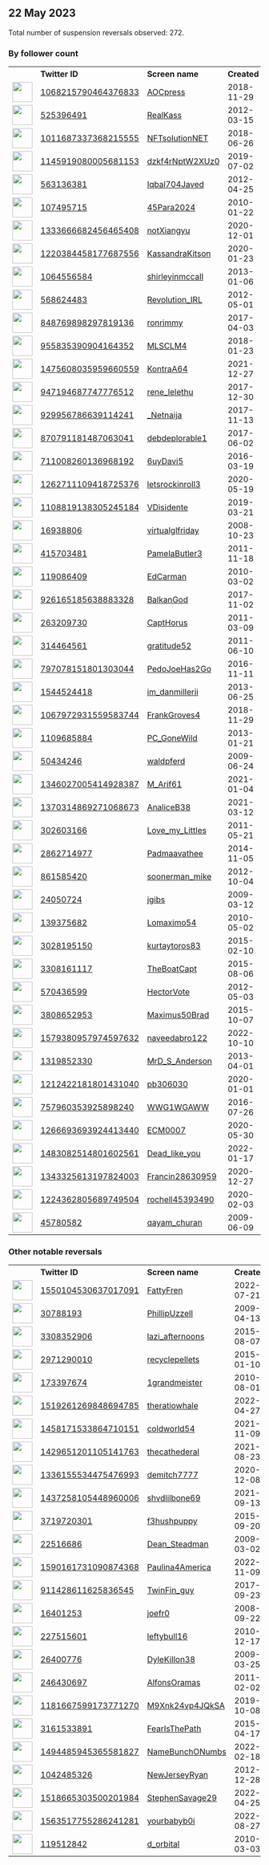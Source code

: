 
## 22 May 2023
Total number of suspension reversals observed: 272.

### By follower count
<table><tr><th></th><th align="left">Twitter ID</th><th align="left">Screen name</th>
<th align="left">Created</th><th align="left">Status</th><th align="left">Suspended</th><th align="left">Followers</th>
<tr><td><a href="https://pbs.twimg.com/profile_images/1080874222803664897/eS8wEY4A_normal.jpg"><img src="https://pbs.twimg.com/profile_images/1080874222803664897/eS8wEY4A_normal.jpg" width="40px" height="40px" align="center"/></a></td><td><a href="https://twitter.com/intent/user?user_id=1068215790464376833">1068215790464376833</a></td><td><a href="https://twitter.com/AOCpress">AOCpress</a></td><td>2018-11-29</td><td align="center">👋</td><td></td><td>399868</td></tr>
<tr><td><a href="https://pbs.twimg.com/profile_images/750080259521974272/_PRSUnUi_normal.jpg"><img src="https://pbs.twimg.com/profile_images/750080259521974272/_PRSUnUi_normal.jpg" width="40px" height="40px" align="center"/></a></td><td><a href="https://twitter.com/intent/user?user_id=525396491">525396491</a></td><td><a href="https://twitter.com/RealKass">RealKass</a></td><td>2012-03-15</td><td align="center"></td><td>2022-05-31</td><td>77812</td></tr>
<tr><td><a href="https://pbs.twimg.com/profile_images/1412423257211518988/XIR3zUlr_normal.jpg"><img src="https://pbs.twimg.com/profile_images/1412423257211518988/XIR3zUlr_normal.jpg" width="40px" height="40px" align="center"/></a></td><td><a href="https://twitter.com/intent/user?user_id=1011687337368215555">1011687337368215555</a></td><td><a href="https://twitter.com/NFTsolutionNET">NFTsolutionNET</a></td><td>2018-06-26</td><td align="center"></td><td>2022-08-26</td><td>51934</td></tr>
<tr><td><a href="https://pbs.twimg.com/profile_images/1658805021239291906/f1cEDcep_normal.jpg"><img src="https://pbs.twimg.com/profile_images/1658805021239291906/f1cEDcep_normal.jpg" width="40px" height="40px" align="center"/></a></td><td><a href="https://twitter.com/intent/user?user_id=1145919080005681153">1145919080005681153</a></td><td><a href="https://twitter.com/dzkf4rNptW2XUz0">dzkf4rNptW2XUz0</a></td><td>2019-07-02</td><td align="center"></td><td>2022-09-01</td><td>48238</td></tr>
<tr><td><a href="https://pbs.twimg.com/profile_images/459028049367810049/dNcS-2ON_normal.jpeg"><img src="https://pbs.twimg.com/profile_images/459028049367810049/dNcS-2ON_normal.jpeg" width="40px" height="40px" align="center"/></a></td><td><a href="https://twitter.com/intent/user?user_id=563136381">563136381</a></td><td><a href="https://twitter.com/Iqbal704Javed">Iqbal704Javed</a></td><td>2012-04-25</td><td align="center"></td><td></td><td>42821</td></tr>
<tr><td><a href="https://pbs.twimg.com/profile_images/1661273620583161857/FhRGbAUp_normal.jpg"><img src="https://pbs.twimg.com/profile_images/1661273620583161857/FhRGbAUp_normal.jpg" width="40px" height="40px" align="center"/></a></td><td><a href="https://twitter.com/intent/user?user_id=107495715">107495715</a></td><td><a href="https://twitter.com/45Para2024">45Para2024</a></td><td>2010-01-22</td><td align="center"></td><td></td><td>28228</td></tr>
<tr><td><a href="https://pbs.twimg.com/profile_images/1346127140673228800/YqIzqqjx_normal.jpg"><img src="https://pbs.twimg.com/profile_images/1346127140673228800/YqIzqqjx_normal.jpg" width="40px" height="40px" align="center"/></a></td><td><a href="https://twitter.com/intent/user?user_id=1333666682456465408">1333666682456465408</a></td><td><a href="https://twitter.com/notXiangyu">notXiangyu</a></td><td>2020-12-01</td><td align="center"></td><td>2022-09-13</td><td>21667</td></tr>
<tr><td><a href="https://pbs.twimg.com/profile_images/1341351040147460097/RwCGGUG2_normal.jpg"><img src="https://pbs.twimg.com/profile_images/1341351040147460097/RwCGGUG2_normal.jpg" width="40px" height="40px" align="center"/></a></td><td><a href="https://twitter.com/intent/user?user_id=1220384458177687556">1220384458177687556</a></td><td><a href="https://twitter.com/KassandraKitson">KassandraKitson</a></td><td>2020-01-23</td><td align="center"></td><td></td><td>14689</td></tr>
<tr><td><a href="https://pbs.twimg.com/profile_images/892019520323239936/1dU4JlGy_normal.jpg"><img src="https://pbs.twimg.com/profile_images/892019520323239936/1dU4JlGy_normal.jpg" width="40px" height="40px" align="center"/></a></td><td><a href="https://twitter.com/intent/user?user_id=1064556584">1064556584</a></td><td><a href="https://twitter.com/shirleyinmccall">shirleyinmccall</a></td><td>2013-01-06</td><td align="center"></td><td></td><td>13642</td></tr>
<tr><td><a href="https://pbs.twimg.com/profile_images/1226811413777338368/2jey-i0i_normal.jpg"><img src="https://pbs.twimg.com/profile_images/1226811413777338368/2jey-i0i_normal.jpg" width="40px" height="40px" align="center"/></a></td><td><a href="https://twitter.com/intent/user?user_id=568624483">568624483</a></td><td><a href="https://twitter.com/Revolution_IRL">Revolution_IRL</a></td><td>2012-05-01</td><td align="center"></td><td>2022-04-09</td><td>12693</td></tr>
<tr><td><a href="https://pbs.twimg.com/profile_images/1517079876985102337/013ye3GH_normal.jpg"><img src="https://pbs.twimg.com/profile_images/1517079876985102337/013ye3GH_normal.jpg" width="40px" height="40px" align="center"/></a></td><td><a href="https://twitter.com/intent/user?user_id=848769898297819136">848769898297819136</a></td><td><a href="https://twitter.com/ronrimmy">ronrimmy</a></td><td>2017-04-03</td><td align="center"></td><td>2023-05-01</td><td>11156</td></tr>
<tr><td><a href="https://pbs.twimg.com/profile_images/1333575452129185795/vBuSIYr__normal.jpg"><img src="https://pbs.twimg.com/profile_images/1333575452129185795/vBuSIYr__normal.jpg" width="40px" height="40px" align="center"/></a></td><td><a href="https://twitter.com/intent/user?user_id=955835390904164352">955835390904164352</a></td><td><a href="https://twitter.com/MLSCLM4">MLSCLM4</a></td><td>2018-01-23</td><td align="center"></td><td></td><td>11106</td></tr>
<tr><td><a href="https://pbs.twimg.com/profile_images/1665797152377823233/iiVjztiT_normal.jpg"><img src="https://pbs.twimg.com/profile_images/1665797152377823233/iiVjztiT_normal.jpg" width="40px" height="40px" align="center"/></a></td><td><a href="https://twitter.com/intent/user?user_id=1475608035959660559">1475608035959660559</a></td><td><a href="https://twitter.com/KontraA64">KontraA64</a></td><td>2021-12-27</td><td align="center"></td><td>2023-05-10</td><td>6226</td></tr>
<tr><td><a href="https://pbs.twimg.com/profile_images/1230385045191434241/ZHWdTno6_normal.jpg"><img src="https://pbs.twimg.com/profile_images/1230385045191434241/ZHWdTno6_normal.jpg" width="40px" height="40px" align="center"/></a></td><td><a href="https://twitter.com/intent/user?user_id=947194687747776512">947194687747776512</a></td><td><a href="https://twitter.com/rene_lelethu">rene_lelethu</a></td><td>2017-12-30</td><td align="center"></td><td></td><td>5433</td></tr>
<tr><td><a href="https://pbs.twimg.com/profile_images/1670447555702915072/X2fzAuAv_normal.jpg"><img src="https://pbs.twimg.com/profile_images/1670447555702915072/X2fzAuAv_normal.jpg" width="40px" height="40px" align="center"/></a></td><td><a href="https://twitter.com/intent/user?user_id=929956786639114241">929956786639114241</a></td><td><a href="https://twitter.com/_Netnaija">_Netnaija</a></td><td>2017-11-13</td><td align="center"></td><td>2023-03-30</td><td>5331</td></tr>
<tr><td><a href="https://pbs.twimg.com/profile_images/1135760771281870848/unl00XIy_normal.png"><img src="https://pbs.twimg.com/profile_images/1135760771281870848/unl00XIy_normal.png" width="40px" height="40px" align="center"/></a></td><td><a href="https://twitter.com/intent/user?user_id=870791181487063041">870791181487063041</a></td><td><a href="https://twitter.com/debdeplorable1">debdeplorable1</a></td><td>2017-06-02</td><td align="center"></td><td></td><td>4467</td></tr>
<tr><td><a href="https://pbs.twimg.com/profile_images/1347909681126252546/hKY3-J8V_normal.jpg"><img src="https://pbs.twimg.com/profile_images/1347909681126252546/hKY3-J8V_normal.jpg" width="40px" height="40px" align="center"/></a></td><td><a href="https://twitter.com/intent/user?user_id=711008260136968192">711008260136968192</a></td><td><a href="https://twitter.com/6uyDavi5">6uyDavi5</a></td><td>2016-03-19</td><td align="center"></td><td></td><td>4442</td></tr>
<tr><td><a href="https://pbs.twimg.com/profile_images/1659598615919181829/o14NDboq_normal.jpg"><img src="https://pbs.twimg.com/profile_images/1659598615919181829/o14NDboq_normal.jpg" width="40px" height="40px" align="center"/></a></td><td><a href="https://twitter.com/intent/user?user_id=1262711109418725376">1262711109418725376</a></td><td><a href="https://twitter.com/letsrockinroll3">letsrockinroll3</a></td><td>2020-05-19</td><td align="center"></td><td>2022-12-05</td><td>4285</td></tr>
<tr><td><a href="https://pbs.twimg.com/profile_images/1659839053175435264/eO-KCFC0_normal.jpg"><img src="https://pbs.twimg.com/profile_images/1659839053175435264/eO-KCFC0_normal.jpg" width="40px" height="40px" align="center"/></a></td><td><a href="https://twitter.com/intent/user?user_id=1108819138305245184">1108819138305245184</a></td><td><a href="https://twitter.com/VDisidente">VDisidente</a></td><td>2019-03-21</td><td align="center"></td><td></td><td>4133</td></tr>
<tr><td><a href="https://pbs.twimg.com/profile_images/1412883721003290624/z3EEiNZt_normal.jpg"><img src="https://pbs.twimg.com/profile_images/1412883721003290624/z3EEiNZt_normal.jpg" width="40px" height="40px" align="center"/></a></td><td><a href="https://twitter.com/intent/user?user_id=16938806">16938806</a></td><td><a href="https://twitter.com/virtualglfriday">virtualglfriday</a></td><td>2008-10-23</td><td align="center"></td><td>2023-01-28</td><td>3588</td></tr>
<tr><td><a href="https://pbs.twimg.com/profile_images/1669092510365372418/kN8mnX9Z_normal.jpg"><img src="https://pbs.twimg.com/profile_images/1669092510365372418/kN8mnX9Z_normal.jpg" width="40px" height="40px" align="center"/></a></td><td><a href="https://twitter.com/intent/user?user_id=415703481">415703481</a></td><td><a href="https://twitter.com/PamelaButler3">PamelaButler3</a></td><td>2011-11-18</td><td align="center"></td><td></td><td>3537</td></tr>
<tr><td><a href="https://pbs.twimg.com/profile_images/556323553977438209/qxl4kiB2_normal.jpeg"><img src="https://pbs.twimg.com/profile_images/556323553977438209/qxl4kiB2_normal.jpeg" width="40px" height="40px" align="center"/></a></td><td><a href="https://twitter.com/intent/user?user_id=119086409">119086409</a></td><td><a href="https://twitter.com/EdCarman">EdCarman</a></td><td>2010-03-02</td><td align="center"></td><td></td><td>3348</td></tr>
<tr><td><a href="https://pbs.twimg.com/profile_images/1379118735072636930/-gfT-IqN_normal.jpg"><img src="https://pbs.twimg.com/profile_images/1379118735072636930/-gfT-IqN_normal.jpg" width="40px" height="40px" align="center"/></a></td><td><a href="https://twitter.com/intent/user?user_id=926165185638883328">926165185638883328</a></td><td><a href="https://twitter.com/BalkanGod">BalkanGod</a></td><td>2017-11-02</td><td align="center"></td><td>2022-10-30</td><td>3132</td></tr>
<tr><td><a href="https://pbs.twimg.com/profile_images/1655538431148150786/sr3N9Iuo_normal.jpg"><img src="https://pbs.twimg.com/profile_images/1655538431148150786/sr3N9Iuo_normal.jpg" width="40px" height="40px" align="center"/></a></td><td><a href="https://twitter.com/intent/user?user_id=263209730">263209730</a></td><td><a href="https://twitter.com/CaptHorus">CaptHorus</a></td><td>2011-03-09</td><td align="center"></td><td></td><td>3049</td></tr>
<tr><td><a href="https://pbs.twimg.com/profile_images/1644900365454958592/5TN2W6oW_normal.jpg"><img src="https://pbs.twimg.com/profile_images/1644900365454958592/5TN2W6oW_normal.jpg" width="40px" height="40px" align="center"/></a></td><td><a href="https://twitter.com/intent/user?user_id=314464561">314464561</a></td><td><a href="https://twitter.com/gratitude52">gratitude52</a></td><td>2011-06-10</td><td align="center"></td><td>2023-05-14</td><td>2744</td></tr>
<tr><td><a href="https://pbs.twimg.com/profile_images/1505571056039440389/Udel5naH_normal.jpg"><img src="https://pbs.twimg.com/profile_images/1505571056039440389/Udel5naH_normal.jpg" width="40px" height="40px" align="center"/></a></td><td><a href="https://twitter.com/intent/user?user_id=797078151801303044">797078151801303044</a></td><td><a href="https://twitter.com/PedoJoeHas2Go">PedoJoeHas2Go</a></td><td>2016-11-11</td><td align="center"></td><td>2022-05-18</td><td>2609</td></tr>
<tr><td><a href="https://pbs.twimg.com/profile_images/1218919171859320843/wTyO3oJp_normal.jpg"><img src="https://pbs.twimg.com/profile_images/1218919171859320843/wTyO3oJp_normal.jpg" width="40px" height="40px" align="center"/></a></td><td><a href="https://twitter.com/intent/user?user_id=1544524418">1544524418</a></td><td><a href="https://twitter.com/im_danmillerii">im_danmillerii</a></td><td>2013-06-25</td><td align="center"></td><td></td><td>2591</td></tr>
<tr><td><a href="https://pbs.twimg.com/profile_images/1602129889850793990/5p_W3R_6_normal.jpg"><img src="https://pbs.twimg.com/profile_images/1602129889850793990/5p_W3R_6_normal.jpg" width="40px" height="40px" align="center"/></a></td><td><a href="https://twitter.com/intent/user?user_id=1067972931559583744">1067972931559583744</a></td><td><a href="https://twitter.com/FrankGroves4">FrankGroves4</a></td><td>2018-11-29</td><td align="center"></td><td>2022-12-30</td><td>2515</td></tr>
<tr><td><a href="https://pbs.twimg.com/profile_images/1660664009777872896/rbOMDHwR_normal.jpg"><img src="https://pbs.twimg.com/profile_images/1660664009777872896/rbOMDHwR_normal.jpg" width="40px" height="40px" align="center"/></a></td><td><a href="https://twitter.com/intent/user?user_id=1109685884">1109685884</a></td><td><a href="https://twitter.com/PC_GoneWild">PC_GoneWild</a></td><td>2013-01-21</td><td align="center"></td><td>2022-03-31</td><td>2368</td></tr>
<tr><td><a href="https://pbs.twimg.com/profile_images/1288225113/b2ed8a68-3b8e-4e22-bfe8-77201699cec7_normal.jpg"><img src="https://pbs.twimg.com/profile_images/1288225113/b2ed8a68-3b8e-4e22-bfe8-77201699cec7_normal.jpg" width="40px" height="40px" align="center"/></a></td><td><a href="https://twitter.com/intent/user?user_id=50434246">50434246</a></td><td><a href="https://twitter.com/waldpferd">waldpferd</a></td><td>2009-06-24</td><td align="center">🔒</td><td>2023-03-21</td><td>2320</td></tr>
<tr><td><a href="https://pbs.twimg.com/profile_images/1477966965545308160/pBrUbM2m_normal.jpg"><img src="https://pbs.twimg.com/profile_images/1477966965545308160/pBrUbM2m_normal.jpg" width="40px" height="40px" align="center"/></a></td><td><a href="https://twitter.com/intent/user?user_id=1346027005414928387">1346027005414928387</a></td><td><a href="https://twitter.com/M_Arif61">M_Arif61</a></td><td>2021-01-04</td><td align="center"></td><td>2022-11-11</td><td>2245</td></tr>
<tr><td><a href="https://pbs.twimg.com/profile_images/1659809470606712834/Aog5h83i_normal.jpg"><img src="https://pbs.twimg.com/profile_images/1659809470606712834/Aog5h83i_normal.jpg" width="40px" height="40px" align="center"/></a></td><td><a href="https://twitter.com/intent/user?user_id=1370314869271068673">1370314869271068673</a></td><td><a href="https://twitter.com/AnaliceB38">AnaliceB38</a></td><td>2021-03-12</td><td align="center"></td><td>2022-10-12</td><td>2097</td></tr>
<tr><td><a href="https://pbs.twimg.com/profile_images/913780426774384641/Aflmjy3P_normal.jpg"><img src="https://pbs.twimg.com/profile_images/913780426774384641/Aflmjy3P_normal.jpg" width="40px" height="40px" align="center"/></a></td><td><a href="https://twitter.com/intent/user?user_id=302603166">302603166</a></td><td><a href="https://twitter.com/Love_my_Littles">Love_my_Littles</a></td><td>2011-05-21</td><td align="center"></td><td></td><td>2020</td></tr>
<tr><td><a href="https://pbs.twimg.com/profile_images/1291013585594974208/sFLshWQM_normal.jpg"><img src="https://pbs.twimg.com/profile_images/1291013585594974208/sFLshWQM_normal.jpg" width="40px" height="40px" align="center"/></a></td><td><a href="https://twitter.com/intent/user?user_id=2862714977">2862714977</a></td><td><a href="https://twitter.com/Padmaavathee">Padmaavathee</a></td><td>2014-11-05</td><td align="center"></td><td></td><td>2019</td></tr>
<tr><td><a href="https://pbs.twimg.com/profile_images/488094281274384384/0QqGVyd-_normal.jpeg"><img src="https://pbs.twimg.com/profile_images/488094281274384384/0QqGVyd-_normal.jpeg" width="40px" height="40px" align="center"/></a></td><td><a href="https://twitter.com/intent/user?user_id=861585420">861585420</a></td><td><a href="https://twitter.com/soonerman_mike">soonerman_mike</a></td><td>2012-10-04</td><td align="center"></td><td></td><td>1902</td></tr>
<tr><td><a href="https://pbs.twimg.com/profile_images/1224268270988972033/FD_64lyy_normal.jpg"><img src="https://pbs.twimg.com/profile_images/1224268270988972033/FD_64lyy_normal.jpg" width="40px" height="40px" align="center"/></a></td><td><a href="https://twitter.com/intent/user?user_id=24050724">24050724</a></td><td><a href="https://twitter.com/jgibs">jgibs</a></td><td>2009-03-12</td><td align="center"></td><td></td><td>1890</td></tr>
<tr><td><a href="https://pbs.twimg.com/profile_images/1246759163084050432/ht6j2gpf_normal.jpg"><img src="https://pbs.twimg.com/profile_images/1246759163084050432/ht6j2gpf_normal.jpg" width="40px" height="40px" align="center"/></a></td><td><a href="https://twitter.com/intent/user?user_id=139375682">139375682</a></td><td><a href="https://twitter.com/Lomaximo54">Lomaximo54</a></td><td>2010-05-02</td><td align="center"></td><td>2022-12-03</td><td>1869</td></tr>
<tr><td><a href="https://pbs.twimg.com/profile_images/1639725805159735296/zDwcZ0qV_normal.jpg"><img src="https://pbs.twimg.com/profile_images/1639725805159735296/zDwcZ0qV_normal.jpg" width="40px" height="40px" align="center"/></a></td><td><a href="https://twitter.com/intent/user?user_id=3028195150">3028195150</a></td><td><a href="https://twitter.com/kurtaytoros83">kurtaytoros83</a></td><td>2015-02-10</td><td align="center"></td><td>2023-01-09</td><td>1829</td></tr>
<tr><td><a href="https://pbs.twimg.com/profile_images/1517173484920651780/r6mmJQwE_normal.jpg"><img src="https://pbs.twimg.com/profile_images/1517173484920651780/r6mmJQwE_normal.jpg" width="40px" height="40px" align="center"/></a></td><td><a href="https://twitter.com/intent/user?user_id=3308161117">3308161117</a></td><td><a href="https://twitter.com/TheBoatCapt">TheBoatCapt</a></td><td>2015-08-06</td><td align="center"></td><td>2022-09-10</td><td>1749</td></tr>
<tr><td><a href="https://pbs.twimg.com/profile_images/1324645475836817408/eWy08DQg_normal.jpg"><img src="https://pbs.twimg.com/profile_images/1324645475836817408/eWy08DQg_normal.jpg" width="40px" height="40px" align="center"/></a></td><td><a href="https://twitter.com/intent/user?user_id=570436599">570436599</a></td><td><a href="https://twitter.com/HectorVote">HectorVote</a></td><td>2012-05-03</td><td align="center"></td><td></td><td>1648</td></tr>
<tr><td><a href="https://pbs.twimg.com/profile_images/1515139302606389249/vGeBLXQS_normal.jpg"><img src="https://pbs.twimg.com/profile_images/1515139302606389249/vGeBLXQS_normal.jpg" width="40px" height="40px" align="center"/></a></td><td><a href="https://twitter.com/intent/user?user_id=3808652953">3808652953</a></td><td><a href="https://twitter.com/Maximus50Brad">Maximus50Brad</a></td><td>2015-10-07</td><td align="center"></td><td>2022-08-18</td><td>1594</td></tr>
<tr><td><a href="https://pbs.twimg.com/profile_images/1646753166518632448/1I4WBBvT_normal.jpg"><img src="https://pbs.twimg.com/profile_images/1646753166518632448/1I4WBBvT_normal.jpg" width="40px" height="40px" align="center"/></a></td><td><a href="https://twitter.com/intent/user?user_id=1579380957974597632">1579380957974597632</a></td><td><a href="https://twitter.com/naveedabro122">naveedabro122</a></td><td>2022-10-10</td><td align="center"></td><td>2023-05-03</td><td>1560</td></tr>
<tr><td><a href="https://pbs.twimg.com/profile_images/1669022804547624960/XSVrIlUv_normal.jpg"><img src="https://pbs.twimg.com/profile_images/1669022804547624960/XSVrIlUv_normal.jpg" width="40px" height="40px" align="center"/></a></td><td><a href="https://twitter.com/intent/user?user_id=1319852330">1319852330</a></td><td><a href="https://twitter.com/MrD_S_Anderson">MrD_S_Anderson</a></td><td>2013-04-01</td><td align="center"></td><td></td><td>1542</td></tr>
<tr><td><a href="https://pbs.twimg.com/profile_images/1504112067980103695/4NlANN6A_normal.jpg"><img src="https://pbs.twimg.com/profile_images/1504112067980103695/4NlANN6A_normal.jpg" width="40px" height="40px" align="center"/></a></td><td><a href="https://twitter.com/intent/user?user_id=1212422181801431040">1212422181801431040</a></td><td><a href="https://twitter.com/pb306030">pb306030</a></td><td>2020-01-01</td><td align="center"></td><td>2022-07-15</td><td>1417</td></tr>
<tr><td><a href="https://pbs.twimg.com/profile_images/1232186700111237120/of6fJif9_normal.jpg"><img src="https://pbs.twimg.com/profile_images/1232186700111237120/of6fJif9_normal.jpg" width="40px" height="40px" align="center"/></a></td><td><a href="https://twitter.com/intent/user?user_id=757960353925898240">757960353925898240</a></td><td><a href="https://twitter.com/WWG1WGAWW">WWG1WGAWW</a></td><td>2016-07-26</td><td align="center"></td><td></td><td>1386</td></tr>
<tr><td><a href="https://pbs.twimg.com/profile_images/1385966551631806466/-soEZD-s_normal.jpg"><img src="https://pbs.twimg.com/profile_images/1385966551631806466/-soEZD-s_normal.jpg" width="40px" height="40px" align="center"/></a></td><td><a href="https://twitter.com/intent/user?user_id=1266693693924413440">1266693693924413440</a></td><td><a href="https://twitter.com/ECM0007">ECM0007</a></td><td>2020-05-30</td><td align="center"></td><td>2022-05-28</td><td>1311</td></tr>
<tr><td><a href="https://pbs.twimg.com/profile_images/1668039989479841793/wbsxWGED_normal.jpg"><img src="https://pbs.twimg.com/profile_images/1668039989479841793/wbsxWGED_normal.jpg" width="40px" height="40px" align="center"/></a></td><td><a href="https://twitter.com/intent/user?user_id=1483082514801602561">1483082514801602561</a></td><td><a href="https://twitter.com/Dead_like_you">Dead_like_you</a></td><td>2022-01-17</td><td align="center"></td><td>2022-06-12</td><td>1261</td></tr>
<tr><td><a href="https://pbs.twimg.com/profile_images/1343404277931372544/Pxo_ay4A_normal.jpg"><img src="https://pbs.twimg.com/profile_images/1343404277931372544/Pxo_ay4A_normal.jpg" width="40px" height="40px" align="center"/></a></td><td><a href="https://twitter.com/intent/user?user_id=1343325613197824003">1343325613197824003</a></td><td><a href="https://twitter.com/Francin28630959">Francin28630959</a></td><td>2020-12-27</td><td align="center"></td><td></td><td>1232</td></tr>
<tr><td><a href="https://pbs.twimg.com/profile_images/1660773675744763905/O5OLfoTP_normal.jpg"><img src="https://pbs.twimg.com/profile_images/1660773675744763905/O5OLfoTP_normal.jpg" width="40px" height="40px" align="center"/></a></td><td><a href="https://twitter.com/intent/user?user_id=1224362805689749504">1224362805689749504</a></td><td><a href="https://twitter.com/rochell45393490">rochell45393490</a></td><td>2020-02-03</td><td align="center"></td><td>2022-08-13</td><td>1215</td></tr>
<tr><td><a href="https://pbs.twimg.com/profile_images/1567765179823423488/jsu3l0Q1_normal.jpg"><img src="https://pbs.twimg.com/profile_images/1567765179823423488/jsu3l0Q1_normal.jpg" width="40px" height="40px" align="center"/></a></td><td><a href="https://twitter.com/intent/user?user_id=45780582">45780582</a></td><td><a href="https://twitter.com/qayam_churan">qayam_churan</a></td><td>2009-06-09</td><td align="center"></td><td>2022-10-20</td><td>1212</td></tr>
</table>

### Other notable reversals
<table><tr><th></th><th align="left">Twitter ID</th><th align="left">Screen name</th>
<th align="left">Created</th><th align="left">Status</th><th align="left">Suspended</th><th align="left">Followers</th>
<tr><td><a href="https://pbs.twimg.com/profile_images/1660986575310733312/Qz1bfoUf_normal.jpg"><img src="https://pbs.twimg.com/profile_images/1660986575310733312/Qz1bfoUf_normal.jpg" width="40px" height="40px" align="center"/></a></td><td><a href="https://twitter.com/intent/user?user_id=1550104530637017091">1550104530637017091</a></td><td><a href="https://twitter.com/FattyFren">FattyFren</a></td><td>2022-07-21</td><td align="center"></td><td>2022-08-10</td><td>652</td></tr>
<tr><td><a href="https://pbs.twimg.com/profile_images/1547018813547454465/jOnN1f4x_normal.jpg"><img src="https://pbs.twimg.com/profile_images/1547018813547454465/jOnN1f4x_normal.jpg" width="40px" height="40px" align="center"/></a></td><td><a href="https://twitter.com/intent/user?user_id=30788193">30788193</a></td><td><a href="https://twitter.com/PhillipUzzell">PhillipUzzell</a></td><td>2009-04-13</td><td align="center"></td><td>2022-11-11</td><td>652</td></tr>
<tr><td><a href="https://pbs.twimg.com/profile_images/1662914126870376452/Yoz3xSTs_normal.jpg"><img src="https://pbs.twimg.com/profile_images/1662914126870376452/Yoz3xSTs_normal.jpg" width="40px" height="40px" align="center"/></a></td><td><a href="https://twitter.com/intent/user?user_id=3308352906">3308352906</a></td><td><a href="https://twitter.com/lazi_afternoons">lazi_afternoons</a></td><td>2015-08-07</td><td align="center"></td><td>2023-05-14</td><td>31</td></tr>
<tr><td><a href="https://pbs.twimg.com/profile_images/1535662897191321600/R6BivpPf_normal.jpg"><img src="https://pbs.twimg.com/profile_images/1535662897191321600/R6BivpPf_normal.jpg" width="40px" height="40px" align="center"/></a></td><td><a href="https://twitter.com/intent/user?user_id=2971290010">2971290010</a></td><td><a href="https://twitter.com/recyclepellets">recyclepellets</a></td><td>2015-01-10</td><td align="center">🚫</td><td>2023-05-20</td><td>615</td></tr>
<tr><td><a href="https://pbs.twimg.com/profile_images/1483653214159446018/Zx2hx--6_normal.png"><img src="https://pbs.twimg.com/profile_images/1483653214159446018/Zx2hx--6_normal.png" width="40px" height="40px" align="center"/></a></td><td><a href="https://twitter.com/intent/user?user_id=173397674">173397674</a></td><td><a href="https://twitter.com/1grandmeister">1grandmeister</a></td><td>2010-08-01</td><td align="center"></td><td>2023-01-28</td><td>87</td></tr>
<tr><td><a href="https://pbs.twimg.com/profile_images/1519261890089832449/KIM-KoQK_normal.jpg"><img src="https://pbs.twimg.com/profile_images/1519261890089832449/KIM-KoQK_normal.jpg" width="40px" height="40px" align="center"/></a></td><td><a href="https://twitter.com/intent/user?user_id=1519261269848694785">1519261269848694785</a></td><td><a href="https://twitter.com/theratiowhale">theratiowhale</a></td><td>2022-04-27</td><td align="center"></td><td>2022-10-30</td><td>90</td></tr>
<tr><td><a href="https://pbs.twimg.com/profile_images/1541952373916049408/vvTymGNv_normal.jpg"><img src="https://pbs.twimg.com/profile_images/1541952373916049408/vvTymGNv_normal.jpg" width="40px" height="40px" align="center"/></a></td><td><a href="https://twitter.com/intent/user?user_id=1458171533864710151">1458171533864710151</a></td><td><a href="https://twitter.com/coldworld54">coldworld54</a></td><td>2021-11-09</td><td align="center"></td><td>2022-08-31</td><td>333</td></tr>
<tr><td><a href="https://pbs.twimg.com/profile_images/1429651924660359171/hjZW44Iu_normal.jpg"><img src="https://pbs.twimg.com/profile_images/1429651924660359171/hjZW44Iu_normal.jpg" width="40px" height="40px" align="center"/></a></td><td><a href="https://twitter.com/intent/user?user_id=1429651201105141763">1429651201105141763</a></td><td><a href="https://twitter.com/thecathederal">thecathederal</a></td><td>2021-08-23</td><td align="center">🚫</td><td>2022-08-21</td><td>58</td></tr>
<tr><td><a href="https://pbs.twimg.com/profile_images/1546780383307395073/uUmkx_FW_normal.jpg"><img src="https://pbs.twimg.com/profile_images/1546780383307395073/uUmkx_FW_normal.jpg" width="40px" height="40px" align="center"/></a></td><td><a href="https://twitter.com/intent/user?user_id=1336155534475476993">1336155534475476993</a></td><td><a href="https://twitter.com/demitch7777">demitch7777</a></td><td>2020-12-08</td><td align="center"></td><td>2022-12-08</td><td>51</td></tr>
<tr><td><a href="https://pbs.twimg.com/profile_images/1493032317006364676/QhkSXWjx_normal.jpg"><img src="https://pbs.twimg.com/profile_images/1493032317006364676/QhkSXWjx_normal.jpg" width="40px" height="40px" align="center"/></a></td><td><a href="https://twitter.com/intent/user?user_id=1437258105448960006">1437258105448960006</a></td><td><a href="https://twitter.com/shvdlilbone69">shvdlilbone69</a></td><td>2021-09-13</td><td align="center"></td><td>2022-10-20</td><td>281</td></tr>
<tr><td><a href="https://pbs.twimg.com/profile_images/645654125556969472/JywuIi8F_normal.jpg"><img src="https://pbs.twimg.com/profile_images/645654125556969472/JywuIi8F_normal.jpg" width="40px" height="40px" align="center"/></a></td><td><a href="https://twitter.com/intent/user?user_id=3719720301">3719720301</a></td><td><a href="https://twitter.com/f3hushpuppy">f3hushpuppy</a></td><td>2015-09-20</td><td align="center"></td><td>2023-02-27</td><td>346</td></tr>
<tr><td><a href="https://pbs.twimg.com/profile_images/1661755488734969861/CFcTV_j5_normal.jpg"><img src="https://pbs.twimg.com/profile_images/1661755488734969861/CFcTV_j5_normal.jpg" width="40px" height="40px" align="center"/></a></td><td><a href="https://twitter.com/intent/user?user_id=22516686">22516686</a></td><td><a href="https://twitter.com/Dean_Steadman">Dean_Steadman</a></td><td>2009-03-02</td><td align="center">🔒</td><td>2023-05-08</td><td>43</td></tr>
<tr><td><a href="https://pbs.twimg.com/profile_images/1590161841791160321/nE82FlG5_normal.jpg"><img src="https://pbs.twimg.com/profile_images/1590161841791160321/nE82FlG5_normal.jpg" width="40px" height="40px" align="center"/></a></td><td><a href="https://twitter.com/intent/user?user_id=1590161731090874368">1590161731090874368</a></td><td><a href="https://twitter.com/Paulina4America">Paulina4America</a></td><td>2022-11-09</td><td align="center"></td><td>2022-12-22</td><td>32</td></tr>
<tr><td><a href="https://pbs.twimg.com/profile_images/1524559224629436418/UvLrkSQj_normal.jpg"><img src="https://pbs.twimg.com/profile_images/1524559224629436418/UvLrkSQj_normal.jpg" width="40px" height="40px" align="center"/></a></td><td><a href="https://twitter.com/intent/user?user_id=911428611625836545">911428611625836545</a></td><td><a href="https://twitter.com/TwinFin_guy">TwinFin_guy</a></td><td>2017-09-23</td><td align="center"></td><td>2022-12-09</td><td>23</td></tr>
<tr><td><a href="https://pbs.twimg.com/profile_images/104400475/me_normal.jpg"><img src="https://pbs.twimg.com/profile_images/104400475/me_normal.jpg" width="40px" height="40px" align="center"/></a></td><td><a href="https://twitter.com/intent/user?user_id=16401253">16401253</a></td><td><a href="https://twitter.com/joefr0">joefr0</a></td><td>2008-09-22</td><td align="center"></td><td>2023-03-26</td><td>24</td></tr>
<tr><td><a href="https://pbs.twimg.com/profile_images/1274821991778979847/0Ce0OFWV_normal.jpg"><img src="https://pbs.twimg.com/profile_images/1274821991778979847/0Ce0OFWV_normal.jpg" width="40px" height="40px" align="center"/></a></td><td><a href="https://twitter.com/intent/user?user_id=227515601">227515601</a></td><td><a href="https://twitter.com/leftybull16">leftybull16</a></td><td>2010-12-17</td><td align="center"></td><td>2023-04-20</td><td>40</td></tr>
<tr><td><a href="https://pbs.twimg.com/profile_images/1484725186/269842_1885638346828_1417470006_32014095_1971600_n_normal.jpg"><img src="https://pbs.twimg.com/profile_images/1484725186/269842_1885638346828_1417470006_32014095_1971600_n_normal.jpg" width="40px" height="40px" align="center"/></a></td><td><a href="https://twitter.com/intent/user?user_id=26400776">26400776</a></td><td><a href="https://twitter.com/DyleKillon38">DyleKillon38</a></td><td>2009-03-25</td><td align="center"></td><td>2023-04-15</td><td>63</td></tr>
<tr><td><a href="https://pbs.twimg.com/profile_images/616055997803692032/PuujG58I_normal.jpg"><img src="https://pbs.twimg.com/profile_images/616055997803692032/PuujG58I_normal.jpg" width="40px" height="40px" align="center"/></a></td><td><a href="https://twitter.com/intent/user?user_id=246430697">246430697</a></td><td><a href="https://twitter.com/AlfonsOramas">AlfonsOramas</a></td><td>2011-02-02</td><td align="center"></td><td>2023-04-22</td><td>643</td></tr>
<tr><td><a href="https://pbs.twimg.com/profile_images/1664386546307407875/KmwujoWx_normal.jpg"><img src="https://pbs.twimg.com/profile_images/1664386546307407875/KmwujoWx_normal.jpg" width="40px" height="40px" align="center"/></a></td><td><a href="https://twitter.com/intent/user?user_id=1181667599173771270">1181667599173771270</a></td><td><a href="https://twitter.com/M9Xnk24vp4JQkSA">M9Xnk24vp4JQkSA</a></td><td>2019-10-08</td><td align="center"></td><td>2023-04-19</td><td>69</td></tr>
<tr><td><a href="https://pbs.twimg.com/profile_images/1202306663564185602/68aYcopz_normal.jpg"><img src="https://pbs.twimg.com/profile_images/1202306663564185602/68aYcopz_normal.jpg" width="40px" height="40px" align="center"/></a></td><td><a href="https://twitter.com/intent/user?user_id=3161533891">3161533891</a></td><td><a href="https://twitter.com/FearIsThePath">FearIsThePath</a></td><td>2015-04-17</td><td align="center"></td><td>2022-11-25</td><td>84</td></tr>
<tr><td><a href="https://pbs.twimg.com/profile_images/1661121158052483072/5pKBFH0s_normal.jpg"><img src="https://pbs.twimg.com/profile_images/1661121158052483072/5pKBFH0s_normal.jpg" width="40px" height="40px" align="center"/></a></td><td><a href="https://twitter.com/intent/user?user_id=1494485945365581827">1494485945365581827</a></td><td><a href="https://twitter.com/NameBunchONumbs">NameBunchONumbs</a></td><td>2022-02-18</td><td align="center"></td><td>2022-05-08</td><td>92</td></tr>
<tr><td><a href="https://pbs.twimg.com/profile_images/1363852175147999233/Y2TAria3_normal.jpg"><img src="https://pbs.twimg.com/profile_images/1363852175147999233/Y2TAria3_normal.jpg" width="40px" height="40px" align="center"/></a></td><td><a href="https://twitter.com/intent/user?user_id=1042485326">1042485326</a></td><td><a href="https://twitter.com/NewJerseyRyan">NewJerseyRyan</a></td><td>2012-12-28</td><td align="center"></td><td>2022-11-29</td><td>348</td></tr>
<tr><td><a href="https://pbs.twimg.com/profile_images/1523309525125664768/D8c9d-Mg_normal.jpg"><img src="https://pbs.twimg.com/profile_images/1523309525125664768/D8c9d-Mg_normal.jpg" width="40px" height="40px" align="center"/></a></td><td><a href="https://twitter.com/intent/user?user_id=1518665303500201984">1518665303500201984</a></td><td><a href="https://twitter.com/StephenSavage29">StephenSavage29</a></td><td>2022-04-25</td><td align="center"></td><td>2022-12-17</td><td>8</td></tr>
<tr><td><a href="https://pbs.twimg.com/profile_images/1670433393505447937/Wxzt-6VB_normal.jpg"><img src="https://pbs.twimg.com/profile_images/1670433393505447937/Wxzt-6VB_normal.jpg" width="40px" height="40px" align="center"/></a></td><td><a href="https://twitter.com/intent/user?user_id=1563517755286241281">1563517755286241281</a></td><td><a href="https://twitter.com/yourbabyb0i">yourbabyb0i</a></td><td>2022-08-27</td><td align="center"></td><td>2023-04-25</td><td>8</td></tr>
<tr><td><a href="https://pbs.twimg.com/profile_images/716796379432099841/s68bVLgF_normal.jpg"><img src="https://pbs.twimg.com/profile_images/716796379432099841/s68bVLgF_normal.jpg" width="40px" height="40px" align="center"/></a></td><td><a href="https://twitter.com/intent/user?user_id=119512842">119512842</a></td><td><a href="https://twitter.com/d_orbital">d_orbital</a></td><td>2010-03-03</td><td align="center"></td><td>2023-04-02</td><td>43</td></tr>
</table>
